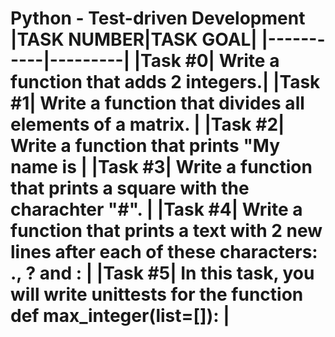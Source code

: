 <h1>Python - Test-driven Development
|TASK NUMBER|TASK GOAL|
|-----------|---------|
|Task #0| Write a function that adds 2 integers.| 
|Task #1| Write a function that divides all elements of a matrix. |
|Task #2| Write a function that prints "My name is <first name><last name> |
|Task #3| Write a function that prints a square with the charachter "#". |
|Task #4| Write a function that prints a text with 2 new lines after each of these characters: ., ? and : |
|Task #5| In this task, you will write unittests for the function def max_integer(list=[]): |
